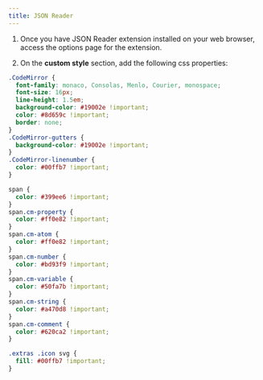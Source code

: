```yaml
---
title: JSON Reader
---
```


1. Once you have JSON Reader extension installed on your web browser, access the options page for the extension.

2. On the **custom style** section, add the following css properties:

```css
.CodeMirror {
  font-family: monaco, Consolas, Menlo, Courier, monospace;
  font-size: 16px;
  line-height: 1.5em;
  background-color: #19002e !important;
  color: #8d659c !important;
  border: none;
}
.CodeMirror-gutters {
  background-color: #19002e !important;
}
.CodeMirror-linenumber {
  color: #00ffb7 !important;
}

span {
  color: #399ee6 !important;
}
span.cm-property {
  color: #ff0e82 !important;
}
span.cm-atom {
  color: #ff0e82 !important;
}
span.cm-number {
  color: #bd93f9 !important;
}
span.cm-variable {
  color: #50fa7b !important;
}
span.cm-string {
  color: #a470d8 !important;
}
span.cm-comment {
  color: #620ca2 !important;
}

.extras .icon svg {
  fill: #00ffb7 !important;
}
```

